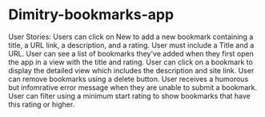 # Dimitry-bookmarks-app

User Stories: Users can click on New to add a new bookmark containing a title, a URL link, a description, and a rating. User must include a Title and a URL. 
User can see a list of bookmarks they've added when they first open the app in a view with the title and rating. 
User can click on a bookmark to display the detailed view which includes the description and site link. 
User can remove bookmarks using a delete button.
User receives a humorous but infomrative error message when they are unable to submit a bookmark. 
User can filter using a minimum start rating to show bookmarks that have this rating or higher. 
